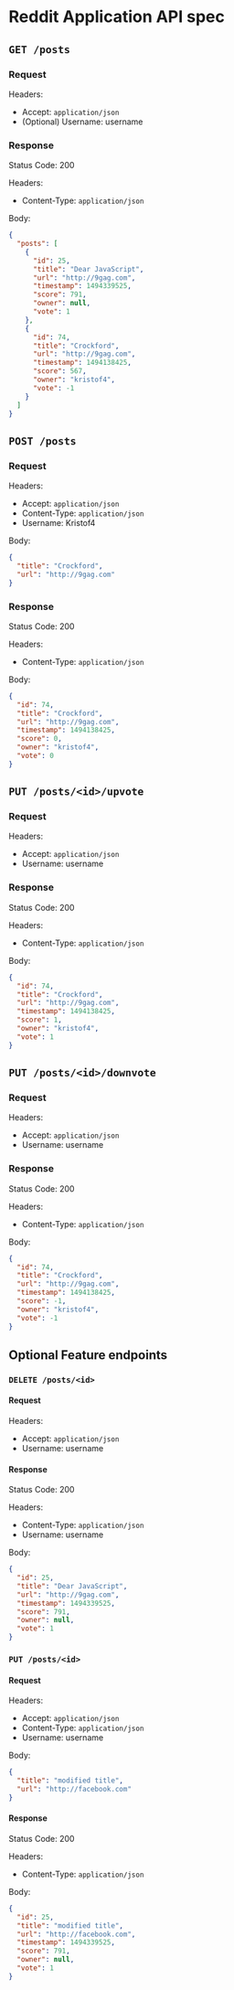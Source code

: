 # Reddit Application API spec

## `GET /posts`

### Request

Headers:

- Accept: `application/json`
- (Optional) Username: username

### Response

Status Code: 200

Headers:

- Content-Type: `application/json`

Body:

```json
{
  "posts": [
    {
      "id": 25,
      "title": "Dear JavaScript",
      "url": "http://9gag.com",
      "timestamp": 1494339525,
      "score": 791,
      "owner": null,
      "vote": 1
    },
    {
      "id": 74,
      "title": "Crockford",
      "url": "http://9gag.com",
      "timestamp": 1494138425,
      "score": 567,
      "owner": "kristof4",
      "vote": -1
    }
  ]
}
```

## `POST /posts`

### Request

Headers:

- Accept: `application/json`
- Content-Type: `application/json`
- Username: Kristof4

Body:

```json
{
  "title": "Crockford",
  "url": "http://9gag.com"
}
```

### Response

Status Code: 200

Headers:

- Content-Type: `application/json`

Body:

```json
{
  "id": 74,
  "title": "Crockford",
  "url": "http://9gag.com",
  "timestamp": 1494138425,
  "score": 0,
  "owner": "kristof4",
  "vote": 0
}
```

## `PUT /posts/<id>/upvote`

### Request

Headers:

- Accept: `application/json`
- Username: username

### Response

Status Code: 200

Headers:

- Content-Type: `application/json`

Body:

```json
{
  "id": 74,
  "title": "Crockford",
  "url": "http://9gag.com",
  "timestamp": 1494138425,
  "score": 1,
  "owner": "kristof4",
  "vote": 1
}
```

## `PUT /posts/<id>/downvote`

### Request

Headers:

- Accept: `application/json`
- Username: username

### Response

Status Code: 200

Headers:

- Content-Type: `application/json`

Body:

```json
{
  "id": 74,
  "title": "Crockford",
  "url": "http://9gag.com",
  "timestamp": 1494138425,
  "score": -1,
  "owner": "kristof4",
  "vote": -1
}
```

## Optional Feature endpoints

### `DELETE /posts/<id>`

#### Request

Headers:

- Accept: `application/json`
- Username: username

#### Response

Status Code: 200

Headers:

- Content-Type: `application/json`
- Username: username

Body:

```json
{
  "id": 25,
  "title": "Dear JavaScript",
  "url": "http://9gag.com",
  "timestamp": 1494339525,
  "score": 791,
  "owner": null,
  "vote": 1
}
```

### `PUT /posts/<id>`

#### Request

Headers:

- Accept: `application/json`
- Content-Type: `application/json`
- Username: username

Body:

```json
{
  "title": "modified title",
  "url": "http://facebook.com"
}
```

#### Response

Status Code: 200

Headers:

- Content-Type: `application/json`

Body:

```json
{
  "id": 25,
  "title": "modified title",
  "url": "http://facebook.com",
  "timestamp": 1494339525,
  "score": 791,
  "owner": null,
  "vote": 1
}
```

